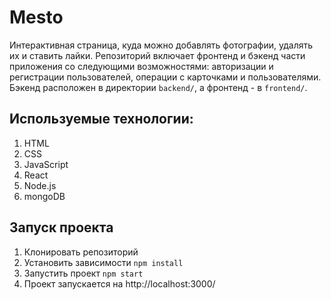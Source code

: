 # Mesto
Интерактивная страница, куда можно добавлять фотографии, удалять их и ставить лайки.
Репозиторий включает фронтенд и бэкенд части приложения со следующими возможностями: авторизации и регистрации пользователей, операции с карточками и пользователями. Бэкенд расположен в директории `backend/`, а фронтенд - в `frontend/`. 

## Используемые технологии: 
1. HTML
2. CSS
3. JavaScript
4. React
5. Node.js
6. mongoDB

## Запуск проекта
1. Клонировать репозиторий
2. Установить зависимости `npm install`
3. Запустить проект `npm start`
4. Проект запускается на http://localhost:3000/
